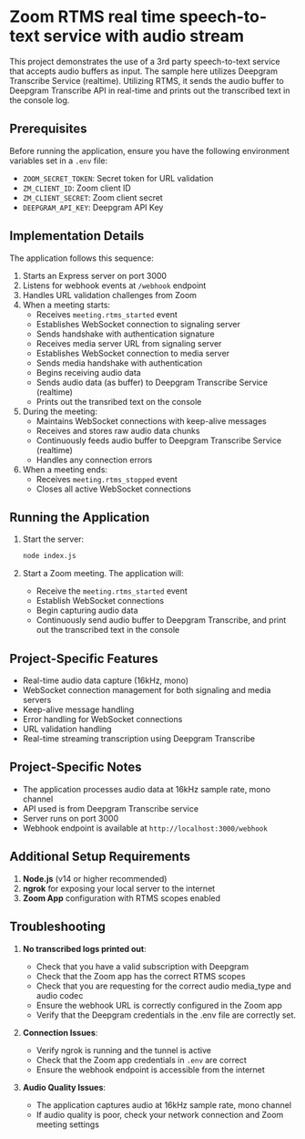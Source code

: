 # Zoom RTMS real time speech-to-text service with audio stream

This project demonstrates the use of a 3rd party speech-to-text service that accepts audio buffers as input. The sample here utilizes Deepgram Transcribe Service (realtime). Utilizing RTMS, it sends the audio buffer to Deepgram Transcribe API in real-time and prints out the transcribed text in the console log.

## Prerequisites

Before running the application, ensure you have the following environment variables set in a `.env` file:
- `ZOOM_SECRET_TOKEN`: Secret token for URL validation
- `ZM_CLIENT_ID`: Zoom client ID
- `ZM_CLIENT_SECRET`: Zoom client secret
- `DEEPGRAM_API_KEY`: Deepgram API Key

## Implementation Details

The application follows this sequence:

1. Starts an Express server on port 3000
2. Listens for webhook events at `/webhook` endpoint
3. Handles URL validation challenges from Zoom
4. When a meeting starts:
   - Receives `meeting.rtms_started` event
   - Establishes WebSocket connection to signaling server
   - Sends handshake with authentication signature
   - Receives media server URL from signaling server
   - Establishes WebSocket connection to media server
   - Sends media handshake with authentication
   - Begins receiving audio data
   - Sends audio data (as buffer) to Deepgram Transcribe Service (realtime)
   - Prints out the transribed text on the console
5. During the meeting:  
   - Maintains WebSocket connections with keep-alive messages
   - Receives and stores raw audio data chunks
   - Continuously feeds audio buffer to Deepgram Transcribe Service (realtime)
   - Handles any connection errors
6. When a meeting ends:  
   - Receives `meeting.rtms_stopped` event
   - Closes all active WebSocket connections

## Running the Application

1. Start the server:
   ```bash
   node index.js 
   ```

2. Start a Zoom meeting. The application will: 
   - Receive the `meeting.rtms_started` event
   - Establish WebSocket connections
   - Begin capturing audio data
   - Continuously send audio buffer to Deepgram Transcribe, and print out the transcribed text in the console

## Project-Specific Features

- Real-time audio data capture (16kHz, mono)
- WebSocket connection management for both signaling and media servers
- Keep-alive message handling
- Error handling for WebSocket connections
- URL validation handling
- Real-time streaming transcription using Deepgram Transcribe

## Project-Specific Notes 

- The application processes audio data at 16kHz sample rate, mono channel
- API used is from Deepgram Transcribe service
- Server runs on port 3000
- Webhook endpoint is available at `http://localhost:3000/webhook`

## Additional Setup Requirements 

1. **Node.js** (v14 or higher recommended)
2. **ngrok** for exposing your local server to the internet
3. **Zoom App** configuration with RTMS scopes enabled

## Troubleshooting  

1. **No transcribed logs printed out**:
   - Check that you have a valid subscription with Deepgram
   - Check that the Zoom app has the correct RTMS scopes
   - Check that you are requesting for the correct audio media_type and audio codec
   - Ensure the webhook URL is correctly configured in the Zoom app
   - Verify that the Deepgram credentials in the .env file are correctly set.

2. **Connection Issues**:
   - Verify ngrok is running and the tunnel is active
   - Check that the Zoom app credentials in `.env` are correct
   - Ensure the webhook endpoint is accessible from the internet

3. **Audio Quality Issues**:
   - The application captures audio at 16kHz sample rate, mono channel
   - If audio quality is poor, check your network connection and Zoom meeting settings
 
